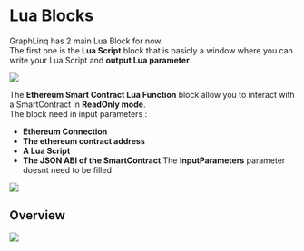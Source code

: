 # Lua Blocks

GraphLinq has 2 main Lua Block for now.  
The first one is the **Lua Script** block that is basicly a window where you can write your Lua Script and **output Lua parameter**.

![](https://i.imgur.com/I2hDffW.png)  

The **Ethereum Smart Contract Lua Function** block allow you to interact with a SmartContract in **ReadOnly mode**.  
The block need in input parameters :
- **Ethereum Connection**
- **The ethereum contract address**
- **A Lua Script**
- **The JSON ABI of the SmartContract**
The **InputParameters** parameter doesnt need to be filled  

![](https://i.imgur.com/BsILBdv.png)

## Overview

![](https://i.imgur.com/aaehfsI.png)
